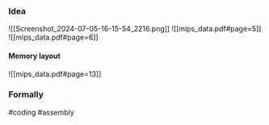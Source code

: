 ### Idea
![[Screenshot_2024-07-05-16-15-54_2216.png]]
![[mips_data.pdf#page=5]]
![[mips_data.pdf#page=6]]
#### Memory layout
![[mips_data.pdf#page=13]]

### Formally

#coding #assembly 



